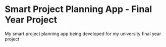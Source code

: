 # Smart Project Planning App - Final Year Project
My smart project planning app being developed for my university final year project
